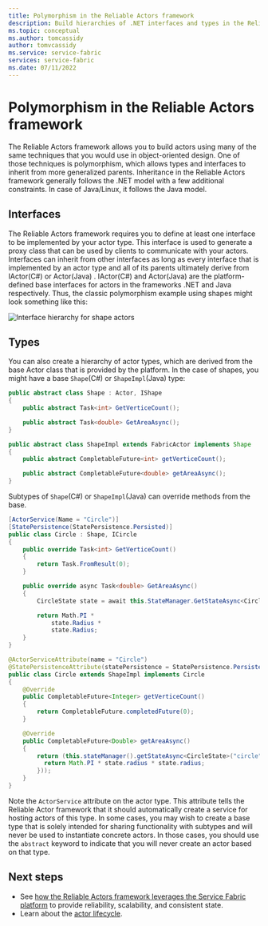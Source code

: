 ```yaml
---
title: Polymorphism in the Reliable Actors framework 
description: Build hierarchies of .NET interfaces and types in the Reliable Actors framework to reuse functionality and API definitions.
ms.topic: conceptual
ms.author: tomcassidy
author: tomvcassidy
ms.service: service-fabric
services: service-fabric
ms.date: 07/11/2022
---
```


# Polymorphism in the Reliable Actors framework
The Reliable Actors framework allows you to build actors using many of the same techniques that you would use in object-oriented design. One of those techniques is polymorphism, which allows types and interfaces to inherit from more generalized parents. Inheritance in the Reliable Actors framework generally follows the .NET model with a few additional constraints. In case of Java/Linux, it follows the Java model.

## Interfaces
The Reliable Actors framework requires you to define at least one interface to be implemented by your actor type. This interface is used to generate a proxy class that can be used by clients to communicate with your actors. Interfaces can inherit from other interfaces as long as every interface that is implemented by an actor type and all of its parents ultimately derive from IActor(C#) or Actor(Java) . IActor(C#) and Actor(Java) are the platform-defined base interfaces for actors in the frameworks .NET and Java respectively. Thus, the classic polymorphism example using shapes might look something like this:

![Interface hierarchy for shape actors][shapes-interface-hierarchy]

## Types
You can also create a hierarchy of actor types, which are derived from the base Actor class that is provided by the platform. In the case of shapes, you might have a base `Shape`(C#) or `ShapeImpl`(Java) type:

```csharp
public abstract class Shape : Actor, IShape
{
    public abstract Task<int> GetVerticeCount();

    public abstract Task<double> GetAreaAsync();
}
```
```Java
public abstract class ShapeImpl extends FabricActor implements Shape
{
    public abstract CompletableFuture<int> getVerticeCount();

    public abstract CompletableFuture<double> getAreaAsync();
}
```

Subtypes of `Shape`(C#) or `ShapeImpl`(Java) can override methods from the base.

```csharp
[ActorService(Name = "Circle")]
[StatePersistence(StatePersistence.Persisted)]
public class Circle : Shape, ICircle
{
    public override Task<int> GetVerticeCount()
    {
        return Task.FromResult(0);
    }

    public override async Task<double> GetAreaAsync()
    {
        CircleState state = await this.StateManager.GetStateAsync<CircleState>("circle");

        return Math.PI *
            state.Radius *
            state.Radius;
    }
}
```
```Java
@ActorServiceAttribute(name = "Circle")
@StatePersistenceAttribute(statePersistence = StatePersistence.Persisted)
public class Circle extends ShapeImpl implements Circle
{
    @Override
    public CompletableFuture<Integer> getVerticeCount()
    {
        return CompletableFuture.completedFuture(0);
    }

    @Override
    public CompletableFuture<Double> getAreaAsync()
    {
        return (this.stateManager().getStateAsync<CircleState>("circle").thenApply(state->{
          return Math.PI * state.radius * state.radius;
        }));
    }
}
```

Note the `ActorService` attribute on the actor type. This attribute tells the Reliable Actor framework that it should automatically create a service for hosting actors of this type. In some cases, you may wish to create a base type that is solely intended for sharing functionality with subtypes and will never be used to instantiate concrete actors. In those cases, you should use the `abstract` keyword to indicate that you will never create an actor based on that type.

## Next steps
* See [how the Reliable Actors framework leverages the Service Fabric platform](service-fabric-reliable-actors-platform.md) to provide reliability, scalability, and consistent state.
* Learn about the [actor lifecycle](service-fabric-reliable-actors-lifecycle.md).

<!-- Image references -->

[shapes-interface-hierarchy]: ./media/service-fabric-reliable-actors-polymorphism/Shapes-Interface-Hierarchy.png
